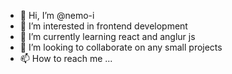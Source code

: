 - 👋 Hi, I’m @nemo-i
- 👀 I’m interested in frontend development 
- 🌱 I’m currently learning react and anglur js 
- 💞️ I’m looking to collaborate on any small projects 
- 📫 How to reach me ...

<!---
nemo-i/nemo-i is a ✨ special ✨ repository because its `README.md` (this file) appears on your GitHub profile.
You can click the Preview link to take a look at your changes.
--->
